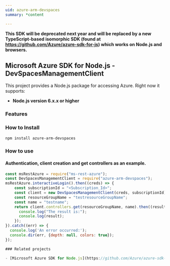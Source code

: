 ```yaml
---
uid: azure-arm-devspaces
summary: *content

---
```

**This SDK will be deprecated next year and will be replaced by a new TypeScript-based isomorphic SDK (found at https://github.com/Azure/azure-sdk-for-js) which works on Node.js and browsers.**
## Microsoft Azure SDK for Node.js - DevSpacesManagementClient
This project provides a Node.js package for accessing Azure. Right now it supports:
- **Node.js version 6.x.x or higher**

### Features


### How to Install

```bash
npm install azure-arm-devspaces
```

### How to use

#### Authentication, client creation and get controllers as an example.

```javascript
const msRestAzure = require("ms-rest-azure");
const DevSpacesManagementClient = require("azure-arm-devspaces");
msRestAzure.interactiveLogin().then((creds) => {
    const subscriptionId = "<Subscription_Id>";
    const client = new DevSpacesManagementClient(creds, subscriptionId);
    const resourceGroupName = "testresourceGroupName";
    const name = "testname";
    return client.controllers.get(resourceGroupName, name).then((result) => {
      console.log("The result is:");
      console.log(result);
    });
}).catch((err) => {
  console.log('An error occurred:');
  console.dir(err, {depth: null, colors: true});
});

### Related projects

- [Microsoft Azure SDK for Node.js](https://github.com/Azure/azure-sdk-for-node)
